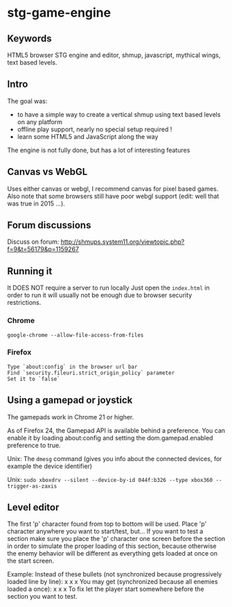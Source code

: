 # stg-game-engine

## Keywords

HTML5 browser STG engine and editor, shmup, javascript, mythical wings, text based levels.

## Intro

The goal was:

* to have a simple way to create a vertical shmup using text based levels on any platform
* offline play support, nearly no special setup required !
* learn some HTML5 and JavaScript along the way

The engine is not fully done, but has a lot of interesting features

## Canvas vs WebGL

Uses either canvas or webgl, I recommend canvas for pixel based games.
Also note that some browsers still have poor webgl support (edit: well that was true in 2015 ...).

## Forum discussions

Discuss on forum: http://shmups.system11.org/viewtopic.php?f=9&t=56179&p=1159267

## Running it

It DOES NOT require a server to run locally
Just open the `index.html` in order to run it will usually not be enough due to browser security restrictions.

### Chrome

`google-chrome --allow-file-access-from-files`

### Firefox

    Type `about:config` in the browser url bar
    Find `security.fileuri.strict_origin_policy` parameter
    Set it to `false`

## Using a gamepad or joystick

The gamepads work in Chrome 21 or higher.

As of Firefox 24, the Gamepad API is available behind a preference. You can enable it by loading about:config and setting the dom.gamepad.enabled preference to true.

Unix: The `dmesg` command (gives you info about the connected devices, for example the device identifier)

Unix: `sudo xboxdrv --silent --device-by-id 044f:b326 --type xbox360 --trigger-as-zaxis`

## Level editor

The first 'p' character found from top to bottom will be used.
Place 'p' character anywhere you want to start/test, but...
If you want to test a section make sure you place the 'p' character one screen before the section in order
to simulate the proper loading of this section, because otherwise the enemy behavior will be different as
everything gets loaded at once on the start screen.

Example:
Instead of these bullets (not synchronized because progressively loaded line by line):
x
 x
  x
You may get (synchronized because all enemies loaded a once):
x
x
x
To fix let the player start somewhere before the section you want to test.

